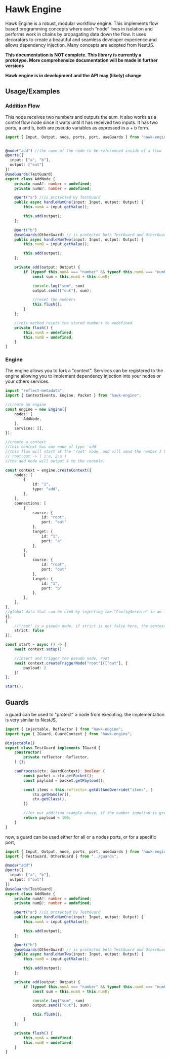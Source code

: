 
# Hawk Engine

Hawk Engine is a robust, modular workflow engine. This implements flow based programming concepts where each “node” lives in isolation and performs work in chains by propagating data down the flow. It uses decorators to create a beautiful and seamless developer experience and allows dependency injection. Many concepts are adopted from NestJS.

**This documentation is NOT complete. This library is currently a prototype. More comprehensize documentation will be made in further versions**

**Hawk engine is in development and the API may (likely) change**


## Usage/Examples

### Addition Flow

This node receives two numbers and outputs the sum. It also works as a control flow node since it waits until it has received two inputs. It has two ports, a and b, both are pseudo variables as expressed in a + b form.

```typescript
import { Input, Output, node, ports, port, useGuards } from "hawk-engine";


@node("add") //the name of the node to be referenced inside of a flow
@ports({
  input: ["a", "b"],
  output: ["out"] 
}) 
@useGuards(TestGuard)
export class AddNode {
    private numA?: number = undefined;
    private numB?: number = undefined;

    @port("a") //is protected by TestGuard
    public async handleNumOne(input: Input, output: Output) {
        this.numA = input.getValue();

        this.add(output);
    };

    @port("b") 
    @useGuards(OtherGuard) // is protected both TestGuard and OtherGuard
    public async handleNumTwo(input: Input, output: Output) {
        this.numB = input.getValue();

        this.add(output);
    };

    private add(output: Output) {
        if (typeof this.numA === "number" && typeof this.numB === "number") {
            const sum = this.numA + this.numB;

            console.log("sum", sum)
            output.send(["out"], sum);

            //reset the numbers
            this.flush();
        }
    };

    //this method resets the stored numbers to undefined
    private flush() {
        this.numA = undefined;
        this.numB = undefined;
    }
}

```

### Engine

The engine allows you to fork a "context". Services can be registered to the engine allowing you to implement dependency injection into your nodes or your others services.

```typescript
import "reflect-metadata";
import { ContextEvents, Engine, Packet } from "hawk-engine";

//create an engine
const engine = new Engine({
    nodes: [
        AddNode,
    ],
    services: [],
});

//create a context
//this context has one node of type 'add'
//this flow will start at the 'root' node, and will send the number 2 both of its outputs
// root:out -> ( 1:a, 2:a )
//the add node will output 4 to the console.

const context = engine.createContext({
    nodes: [
        {
            id: "1",
            type: "add",
        },
    ],
    connections: [
        {
            source: {
                id: "root",
                port: "out"
            },
            target: {
                id: "1",
                port: "a"
            },
        },
        {
            source: {
                id: "root",
                port: "out"
            },
            target: {
                id: "1",
                port: "b"
            },
        },
    ],
}, 
//global data that can be used by injecting the "ConfigService" in an injectable
{}, 
{
    //"root" is a pseudo node. if strict is not false here, the context engine will throw an error 
    strict: false
});

const start = async () => {
    await context.setup()

    //insert and trigger the pseudo node, root
    await context.createTriggerNode("root")(["out"], {
        payload: 2
    })
};

start();
```

## Guards 

a guard can be used to "protect" a node from executing. the implementation is very similar to NestJS.

```typescript
import { injectable, Reflector } from "hawk-engine";
import type { IGuard, GuardContext } from "hawk-engine";

@injectable()
export class TestGuard implements IGuard {
    constructor(
        private reflector: Reflector,
    ) {};

    canProcess(ctx: GuardContext): boolean {
        const packet = ctx.getPacket();
        const payload = packet.getPayload();

        const items = this.reflector.getAllAndOverride("items", [
            ctx.getHandler(),
            ctx.getClass(),
        ])

        //for our addition example above, if the number inputted is greater than or equal to 100, the node will not process
        return payload < 100; 
    }
}
```

now, a guard can be used either for all or a nodes ports, or for a specific port,

```typescript
import { Input, Output, node, ports, port, useGuards } from "hawk-engine";
import { TestGuard, OtherGuard } from "../guards";

@node("add")
@ports({
  input: ["a", "b"],
  output: ["out"] 
}) 
@useGuards(TestGuard)
export class AddNode {
    private numA?: number = undefined;
    private numB?: number = undefined;

    @port("a") //is protected by TestGuard
    public async handleNumOne(input: Input, output: Output) {
        this.numA = input.getValue();

        this.add(output);
    };

    @port("b") 
    @useGuards(OtherGuard) // is protected both TestGuard and OtherGuard
    public async handleNumTwo(input: Input, output: Output) {
        this.numB = input.getValue();

        this.add(output);
    };

    private add(output: Output) {
        if (typeof this.numA === "number" && typeof this.numB === "number") {
            const sum = this.numA + this.numB;

            console.log("sum", sum)
            output.send(["out"], sum);

            this.flush();
        }
    };

    private flush() {
        this.numA = undefined;
        this.numB = undefined;
    }
}
```